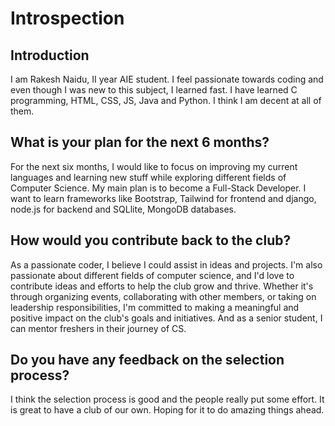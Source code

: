 # Introspection
## Introduction
I am Rakesh Naidu, II year AIE student. I feel passionate towards coding and even though I was new to this subject, I learned fast. I have learned C programming, HTML, CSS, JS, Java and Python. I think I am decent at all of them.

## What is your plan for the next 6 months?
For the next six months, I would like to focus on improving my current languages and learning new stuff while exploring different fields of Computer Science. My main plan is to become a Full-Stack Developer. I want to learn frameworks like Bootstrap, Tailwind for frontend and django, node.js for backend and SQLlite, MongoDB databases.

## How would you contribute back to the club?
As a passionate coder, I believe I could assist in ideas and projects.
I'm also passionate about different fields of computer science, and I'd love to contribute ideas and efforts to help the club grow and thrive.
Whether it's through organizing events, collaborating with other members, or taking on leadership responsibilities, I'm committed to making a meaningful and positive impact on the club's goals and initiatives. And as a senior student, I can mentor freshers in their journey of CS.

## Do you have any feedback on the selection process?
I think the selection process is good and the people really put some effort. It is great to have a club of our own. Hoping for it to do amazing things ahead.

